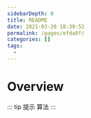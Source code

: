 ```yaml
---
sidebarDepth: 0
title: README
date: 2021-03-20 18:39:52
permalink: /pages/efda8f/
categories: []
tags: 
  - 
---
```


# Overview

::: tip 提示
算法
:::